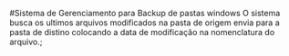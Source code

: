 #Sistema de Gerenciamento para Backup de pastas windows
  O sistema busca os ultimos arquivos modificados na pasta de origem envia para a pasta de distino colocando a data de modificação na nomenclatura do arquivo.;
